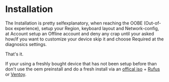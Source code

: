 # Installation

The Installation is pretty selfexplanatory, when reaching the OOBE (Out-of-box experience), setup your Region, keyboard layout and Network-config, at Account setup an Offline account and deny any crap until your asked how/if you want to customize your device skip it and choose Required at the diagnosics settings.

That's it.

If your using a freshly bought device that has not been setup before than don't use the oem preinstall and do a fresh install via an [offical iso](https://www.microsoft.com/de-de/software-download/windows10) + [Rufus](https://rufus.ie/en/) or [Ventoy](https://www.ventoy.net/).&#x20;
